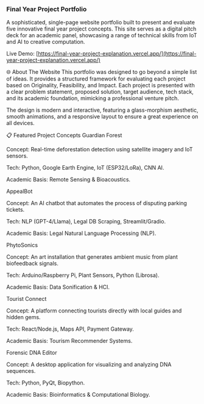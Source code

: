 ### Final Year Project Portfolio
A sophisticated, single-page website portfolio built to present and evaluate five innovative final year project concepts. This site serves as a digital pitch deck for an academic panel, showcasing a range of technical skills from IoT and AI to creative computation.

Live Demo: [https://final-year-project-explanation.vercel.app/](https://final-year-project-explanation.vercel.app/)

🌐 About The Website
This portfolio was designed to go beyond a simple list of ideas. It provides a structured framework for evaluating each project based on Originality, Feasibility, and Impact. Each project is presented with a clear problem statement, proposed solution, target audience, tech stack, and its academic foundation, mimicking a professional venture pitch.

The design is modern and interactive, featuring a glass-morphism aesthetic, smooth animations, and a responsive layout to ensure a great experience on all devices.

📋 Featured Project Concepts
Guardian Forest

Concept: Real-time deforestation detection using satellite imagery and IoT sensors.

Tech: Python, Google Earth Engine, IoT (ESP32/LoRa), CNN AI.

Academic Basis: Remote Sensing & Bioacoustics.

AppealBot

Concept: An AI chatbot that automates the process of disputing parking tickets.

Tech: NLP (GPT-4/Llama), Legal DB Scraping, Streamlit/Gradio.

Academic Basis: Legal Natural Language Processing (NLP).

PhytoSonics

Concept: An art installation that generates ambient music from plant biofeedback signals.

Tech: Arduino/Raspberry Pi, Plant Sensors, Python (Librosa).

Academic Basis: Data Sonification & HCI.

Tourist Connect

Concept: A platform connecting tourists directly with local guides and hidden gems.

Tech: React/Node.js, Maps API, Payment Gateway.

Academic Basis: Tourism Recommender Systems.

Forensic DNA Editor

Concept: A desktop application for visualizing and analyzing DNA sequences.

Tech: Python, PyQt, Biopython.

Academic Basis: Bioinformatics & Computational Biology.
